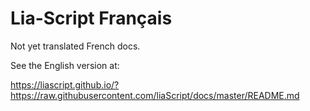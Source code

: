 <!--

author:   Andre Dietrich
email:    andre.dietrich@ovgu.de
version:  1.0.0
language: en_US
narrator: Deutsch Female

comment:  French dummy version.


translation: Deutsch  translations/German.md
translation: English  README.md
translation: Français translations/French.md
translation: Русский  translations/Russian.md

-->

# Lia-Script **Français**


Not yet translated French docs.

See the English version at:

https://liascript.github.io/?https://raw.githubusercontent.com/liaScript/docs/master/README.md
